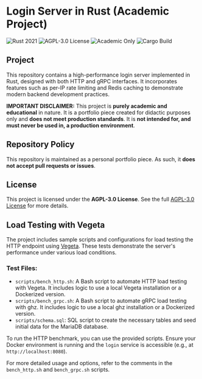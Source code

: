 # Login Server in Rust (Academic Project)

<img src="https://img.shields.io/badge/Rust-2021-orange.svg" alt="Rust 2021">
<img src="https://img.shields.io/badge/license-AGPL--3.0-blue.svg" alt="AGPL-3.0 License">
<img src="https://img.shields.io/badge/status-academic--only-red.svg" alt="Academic Only">
<img src="https://img.shields.io/badge/build-cargo-green.svg" alt="Cargo Build">

## Project

This repository contains a high-performance login server implemented in Rust, designed with both HTTP and gRPC interfaces. It incorporates features such as per-IP rate limiting and Redis caching to demonstrate modern backend development practices.

**IMPORTANT DISCLAIMER:**
This project is **purely academic and educational** in nature. It is a portfolio piece created for didactic purposes only and **does not meet production standards**. It is **not intended for, and must never be used in, a production environment**.

## Repository Policy

This repository is maintained as a personal portfolio piece. As such, it **does not accept pull requests or issues**.

## License

This project is licensed under the **AGPL-3.0 License**. See the full [AGPL-3.0 License](LICENSE) for more details.

## Load Testing with Vegeta

The project includes sample scripts and configurations for load testing the HTTP endpoint using [Vegeta](https://github.com/tsenart/vegeta). These tests demonstrate the server's performance under various load conditions.

### Test Files:

- `scripts/bench_http.sh`: A Bash script to automate HTTP load testing with Vegeta. It includes logic to use a local Vegeta installation or a Dockerized version.
- `scripts/bench_grpc.sh`: A Bash script to automate gRPC load testing with ghz. It includes logic to use a local ghz installation or a Dockerized version.
- `scripts/schema.sql`: SQL script to create the necessary tables and seed initial data for the MariaDB database.

To run the HTTP benchmark, you can use the provided scripts. Ensure your Docker environment is running and the `login` service is accessible (e.g., at `http://localhost:8080`).

For more detailed usage and options, refer to the comments in the `bench_http.sh` and `bench_grpc.sh` scripts.
